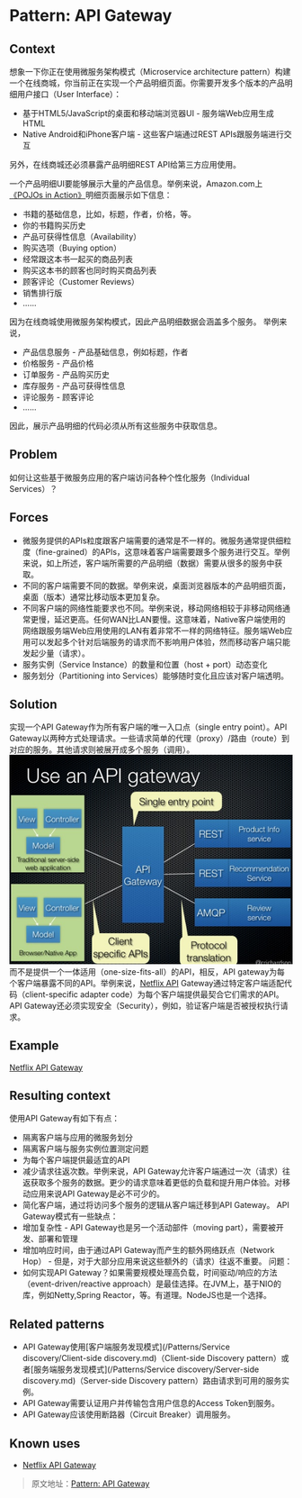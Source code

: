 
# Pattern: API Gateway

## Context

想象一下你正在使用微服务架构模式（Microservice architecture pattern）构建一个在线商城，你当前正在实现一个产品明细页面。你需要开发多个版本的产品明细用户接口（User Interface）：

* 基于HTML5/JavaScript的桌面和移动端浏览器UI - 服务端Web应用生成HTML
* Native Android和iPhone客户端 - 这些客户端通过REST APIs跟服务端进行交互

另外，在线商城还必须暴露产品明细REST API给第三方应用使用。

一个产品明细UI要能够展示大量的产品信息。举例来说，Amazon.com上[《POJOs in Action》](https://www.amazon.com/POJOs-Action-Developing-Applications-Lightweight/dp/1932394583)明细页面展示如下信息：
* 书籍的基础信息，比如，标题，作者，价格，等。
* 你的书籍购买历史
* 产品可获得性信息（Availability）
* 购买选项（Buying option）
* 经常跟这本书一起买的商品列表
* 购买这本书的顾客也同时购买商品列表
* 顾客评论（Customer Reviews）
* 销售排行版
* ......

因为在线商城使用微服务架构模式，因此产品明细数据会涵盖多个服务。
举例来说，
* 产品信息服务 - 产品基础信息，例如标题，作者
* 价格服务 - 产品价格
* 订单服务 - 产品购买历史
* 库存服务 - 产品可获得性信息
* 评论服务 - 顾客评论
* ......

因此，展示产品明细的代码必须从所有这些服务中获取信息。

## Problem
如何让这些基于微服务应用的客户端访问各种个性化服务（Individual Services）？

## Forces
* 微服务提供的APIs粒度跟客户端需要的通常是不一样的。微服务通常提供细粒度（fine-grained）的APIs，这意味着客户端需要跟多个服务进行交互。举例来说，如上所述，客户端所需要的产品明细（数据）需要从很多的服务中获取。
* 不同的客户端需要不同的数据。举例来说，桌面浏览器版本的产品明细页面，桌面（版本）通常比移动版本更加复杂。
* 不同客户端的网络性能要求也不同。举例来说，移动网络相较于非移动网络通常更慢，延迟更高。任何WAN比LAN要慢。这意味着，Native客户端使用的网络跟服务端Web应用使用的LAN有着非常不一样的网络特征。服务端Web应用可以发起多个针对后端服务的请求而不影响用户体验，然而移动客户端只能发起少量（请求）。
* 服务实例（Service Instance）的数量和位置（host + port）动态变化
* 服务划分（Partitioning into Services）能够随时变化且应该对客户端透明。

## Solution
实现一个API Gateway作为所有客户端的唯一入口点（single entry point）。API Gateway以两种方式处理请求。一些请求简单的代理（proxy）/路由（route）到对应的服务。其他请求则被展开成多个服务（调用）。
![Use an API gateway](apigateway.jpg)
而不是提供一个一体适用（one-size-fits-all）的API，相反，API gateway为每个客户端暴露不同的API。举例来说，[Netflix API](http://techblog.netflix.com/2012/07/embracing-differences-inside-netflix.html) Gateway通过特定客户端适配代码（client-specific adapter code）为每个客户端提供最契合它们需求的API。
API Gateway还必须实现安全（Security），例如，验证客户端是否被授权执行请求。

## Example
[Netflix API Gateway](http://techblog.netflix.com/2013/01/optimizing-netflix-api.html)

## Resulting context
使用API Gateway有如下有点：
* 隔离客户端与应用的微服务划分
* 隔离客户端与服务实例位置测定问题
* 为每个客户端提供最适宜的API
* 减少请求往返次数。举例来说，API Gateway允许客户端通过一次（请求）往返获取多个服务的数据。更少的请求意味着更低的负载和提升用户体验。对移动应用来说API Gateway是必不可少的。
* 简化客户端，通过将访问多个服务的逻辑从客户端迁移到API Gateway。
API Gateway模式有一些缺点：
* 增加复杂性 - API Gateway也是另一个活动部件（moving part），需要被开发、部署和管理
* 增加响应时间，由于通过API Gateway而产生的额外网络跃点（Network Hop） - 但是，对于大部分应用来说这些额外的（请求）往返不重要。
问题：
* 如何实现API Gateway？如果需要规模处理高负载，时间驱动/响应的方法（event-driven/reactive approach）是最佳选择。在JVM上，基于NIO的库，例如Netty,Spring Reactor，等。有道理。NodeJS也是一个选择。

## Related patterns
* API Gateway使用[客户端服务发现模式](/Patterns/Service discovery/Client-side discovery.md)（Client-side Discovery pattern）或者[服务端服务发现模式](/Patterns/Service discovery/Server-side discovery.md)（Server-side Discovery pattern）路由请求到可用的服务实例。
* API Gateway需要认证用户并传输包含用户信息的Access Token到服务。
* API Gateway应该使用断路器（Circuit Breaker）调用服务。

## Known uses
* [Netflix API Gateway](http://techblog.netflix.com/2012/07/embracing-differences-inside-netflix.html)

> 原文地址：[Pattern: API Gateway](http://microservices.io/patterns/apigateway.html)
